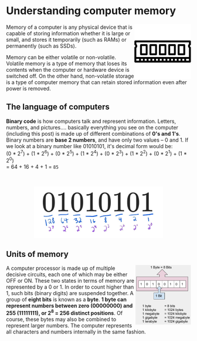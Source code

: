 # **Understanding computer memory**

<img align="right" width="154" height="150" src="./pics/ram.png" alt="RAM">

Memory of a computer is any physical device that is capable of storing information whether it is large or small, and stores it temporarily (such as RAMs) or permanently (such as SSDs). 

Memory can be either volatile or non-volatile. Volatile memory is a type of memory that loses its contents when the computer or hardware device is switched off. On the other hand, non-volatile storage is a type of computer memory that can retain stored information even after power is removed.

## **The language of computers**

**Binary code** is how computers talk and represent information. Letters, numbers, and pictures…. basically everything you see on the computer (including this post) is made up of different combinations of **0's and 1's**. Binary numbers are **base 2 numbers**, and have only two values – 0 and 1. If we look at a binary number like 01010101, it's decimal form would be:
<br />(0 * 2<sup>7</sup>) + (1 * 2<sup>6</sup>) + (0 * 2<sup>5</sup>) + (1 * 2<sup>4</sup>) + (0 * 2<sup>3</sup>) + (1 * 2<sup>2</sup>) + (0 * 2<sup>1</sup>) + (1 * 2<sup>0</sup>) \
= 64 + 16 + 4 + 1 = `85` 

<br />

<p align="center" width="100%">
    <img width="70%" src="./pics/binary_numbers.jpg">
</p>

## **Units of memory**

<img align="right" width="30%" height="30%" src="./pics/bits.png" alt="RAM">

A computer processor is made up of multiple decisive circuits, each one of which may be either OFF or ON. These two states in terms of memory are represented by a 0 or 1. In order to count higher than 1, such bits (binary digits) are suspended together. A group of **eight bits** is known as a **byte**.
**1 byte can represent numbers between zero (00000000) and 255 (11111111), or 2<sup>8</sup> = 256 distinct positions**. Of course, these bytes may also be combined to represent larger numbers. The computer represents all characters and numbers internally in the same fashion.

